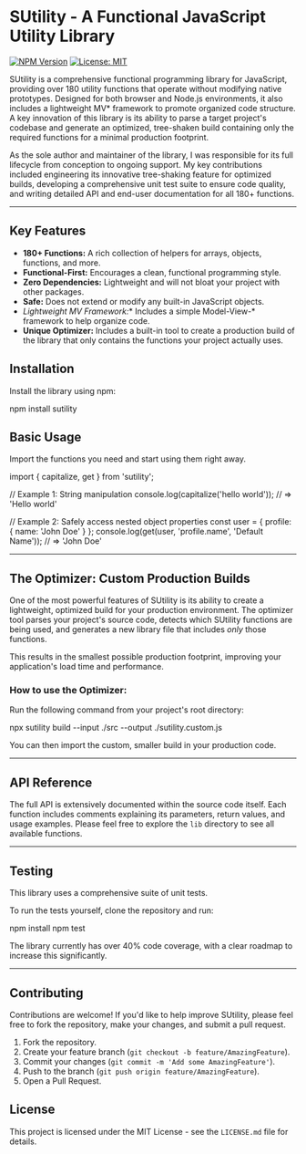 # SUtility - A Functional JavaScript Utility Library

[![NPM Version](https://img.shields.io/npm/v/sutility.svg?style=flat-square)](https://www.npmjs.com/package/sutility)
[![License: MIT](https://img.shields.io/badge/License-MIT-yellow.svg?style=flat-square)](https://opensource.org/licenses/MIT)

SUtility is a comprehensive functional programming library for JavaScript, providing over 180 utility functions that operate without modifying native prototypes. Designed for both browser and Node.js environments, it also includes a lightweight MV* framework to promote organized code structure. A key innovation of this library is its ability to parse a target project's codebase and generate an optimized, tree-shaken build containing only the required functions for a minimal production footprint.

As the sole author and maintainer of the library, I was responsible for its full lifecycle from conception to ongoing support. My key contributions included engineering its innovative tree-shaking feature for optimized builds, developing a comprehensive unit test suite to ensure code quality, and writing detailed API and end-user documentation for all 180+ functions.

---

## Key Features

* **180+ Functions:** A rich collection of helpers for arrays, objects, functions, and more.
* **Functional-First:** Encourages a clean, functional programming style.
* **Zero Dependencies:** Lightweight and will not bloat your project with other packages.
* **Safe:** Does not extend or modify any built-in JavaScript objects.
* **Lightweight MV* Framework:** Includes a simple Model-View-* framework to help organize code.
* **Unique Optimizer:** Includes a built-in tool to create a production build of the library that only contains the functions your project actually uses.

## Installation

Install the library using npm:

npm install sutility

## Basic Usage

Import the functions you need and start using them right away.

import { capitalize, get } from 'sutility';

// Example 1: String manipulation
console.log(capitalize('hello world'));
// => 'Hello world'

// Example 2: Safely access nested object properties
const user = { profile: { name: 'John Doe' } };
console.log(get(user, 'profile.name', 'Default Name'));
// => 'John Doe'

---

## The Optimizer: Custom Production Builds

One of the most powerful features of SUtility is its ability to create a lightweight, optimized build for your production environment. The optimizer tool parses your project's source code, detects which SUtility functions are being used, and generates a new library file that includes *only* those functions.

This results in the smallest possible production footprint, improving your application's load time and performance.

### How to use the Optimizer:

Run the following command from your project's root directory:

npx sutility build --input ./src --output ./sutility.custom.js

You can then import the custom, smaller build in your production code.

---

## API Reference

The full API is extensively documented within the source code itself. Each function includes comments explaining its parameters, return values, and usage examples. Please feel free to explore the `lib` directory to see all available functions.

---

## Testing

This library uses a comprehensive suite of unit tests.

To run the tests yourself, clone the repository and run:

npm install
npm test

The library currently has over 40% code coverage, with a clear roadmap to increase this significantly.

---

## Contributing

Contributions are welcome! If you'd like to help improve SUtility, please feel free to fork the repository, make your changes, and submit a pull request.

1.  Fork the repository.
2.  Create your feature branch (`git checkout -b feature/AmazingFeature`).
3.  Commit your changes (`git commit -m 'Add some AmazingFeature'`).
4.  Push to the branch (`git push origin feature/AmazingFeature`).
5.  Open a Pull Request.

## License

This project is licensed under the MIT License - see the `LICENSE.md` file for details.
